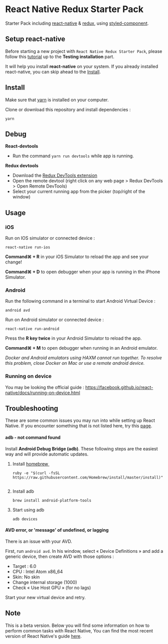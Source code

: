 # React Native Redux Starter Pack

Starter Pack including [react-native](https://github.com/facebook/react-native) & [redux](https://github.com/reactjs/redux), using [styled-component](https://github.com/styled-components/styled-components).

## Setup react-native

Before starting a new project with `React Native Redux Starter Pack`, please follow this [tutorial](https://facebook.github.io/react-native/releases/next/docs/getting-started.html) up to the **Testing installation** part.

It will help you install **react-native** on your system. If you already installed react-native, you can skip ahead to the [Install](#Install).

## Install

Make sure that [yarn](https://yarnpkg.com/lang/en/) is installed on your computer. 

Clone or download this repository and install dependencies :

```
yarn
```

## Debug

**React-devtools**

* Run the command `yarn run devtools` while app is running.

**Redux devtools**

* Download the [Redux DevTools extension](https://github.com/zalmoxisus/redux-devtools-extension)
* Open the remote devtool (right click on any web page > Redux DevTools > Open Remote DevTools)
* Select your current running app from the picker (top/right of the window)

## Usage

### iOS

Run on IOS simulator or connected device :

```
react-native run-ios
```

**Command⌘ + R**  in your iOS Simulator to reload the app and see your change!

**Command⌘ + D** to open debugger when your app is running in the iPhone Simulator.

### Android 

Run the following command in a terminal to start Android Virtual Device :

```
android avd
```

Run on Android simulator or connected device :

```
react-native run-android
```

Press the **R key twice** in your Android Simulator to reload the app.

**Command⌘  +  M** to open debugger when running in an Android emulator.

*Docker and Android emulators using HAXM cannot run together. To resolve this problem, close Docker on Mac or use a remote android device.*

### Running on device

You may be looking the official guide : https://facebook.github.io/react-native/docs/running-on-device.html

## Troubleshooting

These are some common issues you may run into while setting up React Native. If you encounter something that is not listed here, try this [page](https://github.com/facebook/react-native/blob/master/docs/Troubleshooting.md).

#### adb - not command found

Install **Android Debug Bridge (adb)**. These following steps are the easiest way and will provide automatic updates.

1. Install [homebrew ](https://brew.sh/) 
    
    `ruby -e "$(curl -fsSL https://raw.githubusercontent.com/Homebrew/install/master/install)" `
        
2. Install adb

    `brew install android-platform-tools `
    
3. Start using adb 

    `adb devices `

#### AVD error, or 'message' of undefined, or lagging

There is an issue with your AVD. 

First, run `android avd`. In his window, select « Device Definitions » and add a generic device, then create AVD with those options :
* Target : 6.0
* CPU : Intel Atom x86_64
* Skin: No skin
* Change internal storage (1000)
* Check « Use Host GPU » (for no lags)

Start your new virtual device and retry.

## Note

This is a beta version.
Below you will find some information on how to perform common tasks with React Native,
You can find the most recent version of React Native's guide [here](https://facebook.github.io/react-native/releases/next/docs/getting-started.html).
